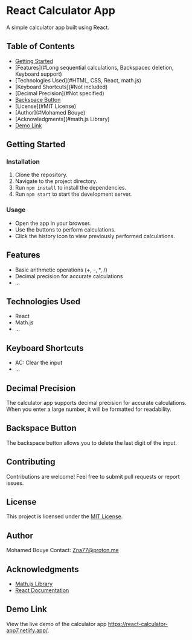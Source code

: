 # React Calculator App

A simple calculator app built using React.

## Table of Contents

- [Getting Started](#getting-started)
- [Features](#Long sequential calculations, Backspacec deletion, Keyboard support)
- [Technologies Used](#HTML, CSS, React, math.js)
- [Keyboard Shortcuts](#Not included)
- [Decimal Precision](#Not specified)
- [Backspace Button](#backspace-button)
- [License](#MIT License)
- [Author](#Mohamed Bouye)
- [Acknowledgments](#math.js Library)
- [Demo Link](#demo-link)

## Getting Started

### Installation

1. Clone the repository.
2. Navigate to the project directory.
3. Run `npm install` to install the dependencies.
4. Run `npm start` to start the development server.

### Usage

- Open the app in your browser.
- Use the buttons to perform calculations.
- Click the history icon to view previously performed calculations.

## Features

- Basic arithmetic operations (+, -, \*, /)
- Decimal precision for accurate calculations
- ...

## Technologies Used

- React
- Math.js
- ...

## Keyboard Shortcuts

- AC: Clear the input
- ...

## Decimal Precision

The calculator app supports decimal precision for accurate calculations. When you enter a large number, it will be formatted for readability.

## Backspace Button

The backspace button allows you to delete the last digit of the input.

## Contributing

Contributions are welcome! Feel free to submit pull requests or report issues.

## License

This project is licensed under the [MIT License](LICENSE).

## Author

Mohamed Bouye
Contact: Zna77@proton.me

## Acknowledgments

- [Math.js Library](https://mathjs.org/)
- [React Documentation](https://reactjs.org/docs/getting-started.html)

## Demo Link

View the live demo of the calculator app https://react-calculator-app7.netlify.app/.
